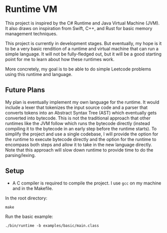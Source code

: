 # Runtime VM

This project is inspired by the C# Runtime and Java Virtual Machine (JVM). It also draws on inspiration from Swift, C++, and Rust for basic memory management techniques.

This project is currently in development stages. But eventually, my hope is it to be a very basic rendition of a runtime and virtual machine that can run a simple language. It will not be fully-fledged out, but it will be a good starting point for me to learn about how these runtimes work.

More concretely, my goal is to be able to do simple Leetcode problems using this runtime and language.

## Future Plans
My plan is eventually implement my own language for the runtime. It would include a lexer that tokenizes the input source code and a parser that converts tokens into an Abstract Syntax Tree (AST) which eventually gets converted into bytecode. This is not the traditional approach that other runtimes like the JVM follow which runs the bytecode directly (instead compiling it to the bytecode in an early step before the runtime starts). To simplify the project and use a single codebase, I will provide the option for the runtime to execute bytecode directly and the option for the runtime to encompass both steps and allow it to take in the new language directly. Note that this approach will slow down runtime to provide time to do the parsing/lexing.

## Setup
- A C compiler is required to compile the project. I use `gcc` on my machine and in the Makefile.

In the root directory:
```
make
```

Run the basic example:
```
./bin/runtime -b examples/basic/main.class
```
